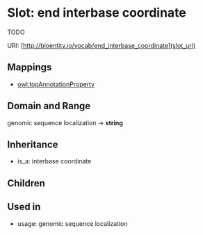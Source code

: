# Slot: end interbase coordinate


TODO

URI: [http://bioentity.io/vocab/end_interbase_coordinate](slot_uri)
## Mappings

 * [owl:topAnnotationProperty](http://purl.obolibrary.org/obo/owl_topAnnotationProperty)
## Domain and Range

genomic sequence localization -> **string**
## Inheritance

 *  is_a: interbase coordinate
## Children

## Used in

 *  usage: genomic sequence localization
